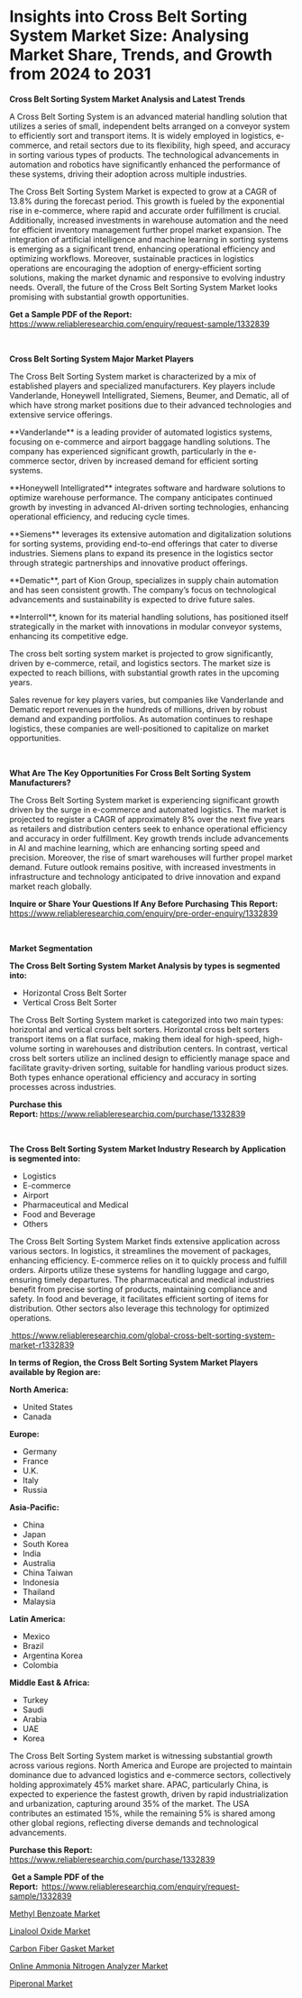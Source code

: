 <p><h1>Insights into Cross Belt Sorting System Market Size: Analysing Market Share, Trends, and Growth from 2024 to 2031</h1></p><p><strong>Cross Belt Sorting System Market Analysis and Latest Trends</strong></p>
<p><p>A Cross Belt Sorting System is an advanced material handling solution that utilizes a series of small, independent belts arranged on a conveyor system to efficiently sort and transport items. It is widely employed in logistics, e-commerce, and retail sectors due to its flexibility, high speed, and accuracy in sorting various types of products. The technological advancements in automation and robotics have significantly enhanced the performance of these systems, driving their adoption across multiple industries.</p><p>The Cross Belt Sorting System Market is expected to grow at a CAGR of 13.8% during the forecast period. This growth is fueled by the exponential rise in e-commerce, where rapid and accurate order fulfillment is crucial. Additionally, increased investments in warehouse automation and the need for efficient inventory management further propel market expansion. The integration of artificial intelligence and machine learning in sorting systems is emerging as a significant trend, enhancing operational efficiency and optimizing workflows. Moreover, sustainable practices in logistics operations are encouraging the adoption of energy-efficient sorting solutions, making the market dynamic and responsive to evolving industry needs. Overall, the future of the Cross Belt Sorting System Market looks promising with substantial growth opportunities.</p></p>
<p><strong>Get a Sample PDF of the Report:&nbsp;</strong> <a href="https://www.reliableresearchiq.com/enquiry/request-sample/1332839?utm_campaign=1144&utm_medium=2&utm_source=Github&utm_content=ia&utm_term=11122024&utm_id=cross-belt-sorting-system">https://www.reliableresearchiq.com/enquiry/request-sample/1332839</a></p>
<p>&nbsp;</p>
<p><strong>Cross Belt Sorting System Major Market Players</strong></p>
<p><p>The Cross Belt Sorting System market is characterized by a mix of established players and specialized manufacturers. Key players include Vanderlande, Honeywell Intelligrated, Siemens, Beumer, and Dematic, all of which have strong market positions due to their advanced technologies and extensive service offerings. </p><p>**Vanderlande** is a leading provider of automated logistics systems, focusing on e-commerce and airport baggage handling solutions. The company has experienced significant growth, particularly in the e-commerce sector, driven by increased demand for efficient sorting systems. </p><p>**Honeywell Intelligrated** integrates software and hardware solutions to optimize warehouse performance. The company anticipates continued growth by investing in advanced AI-driven sorting technologies, enhancing operational efficiency, and reducing cycle times. </p><p>**Siemens** leverages its extensive automation and digitalization solutions for sorting systems, providing end-to-end offerings that cater to diverse industries. Siemens plans to expand its presence in the logistics sector through strategic partnerships and innovative product offerings.</p><p>**Dematic**, part of Kion Group, specializes in supply chain automation and has seen consistent growth. The company’s focus on technological advancements and sustainability is expected to drive future sales.</p><p>**Interroll**, known for its material handling solutions, has positioned itself strategically in the market with innovations in modular conveyor systems, enhancing its competitive edge.</p><p>The cross belt sorting system market is projected to grow significantly, driven by e-commerce, retail, and logistics sectors. The market size is expected to reach billions, with substantial growth rates in the upcoming years.</p><p>Sales revenue for key players varies, but companies like Vanderlande and Dematic report revenues in the hundreds of millions, driven by robust demand and expanding portfolios. As automation continues to reshape logistics, these companies are well-positioned to capitalize on market opportunities.</p></p>
<p>&nbsp;</p>
<p><strong>What Are The Key Opportunities For Cross Belt Sorting System Manufacturers?</strong></p>
<p><p>The Cross Belt Sorting System market is experiencing significant growth driven by the surge in e-commerce and automated logistics. The market is projected to register a CAGR of approximately 8% over the next five years as retailers and distribution centers seek to enhance operational efficiency and accuracy in order fulfillment. Key growth trends include advancements in AI and machine learning, which are enhancing sorting speed and precision. Moreover, the rise of smart warehouses will further propel market demand. Future outlook remains positive, with increased investments in infrastructure and technology anticipated to drive innovation and expand market reach globally.</p></p>
<p><strong>Inquire or Share Your Questions If Any Before Purchasing This Report:</strong> <a href="https://www.reliableresearchiq.com/enquiry/pre-order-enquiry/1332839?utm_campaign=1144&utm_medium=2&utm_source=Github&utm_content=ia&utm_term=11122024&utm_id=cross-belt-sorting-system">https://www.reliableresearchiq.com/enquiry/pre-order-enquiry/1332839</a></p>
<p>&nbsp;</p>
<p><strong>Market Segmentation</strong></p>
<p><strong>The Cross Belt Sorting System Market Analysis by types is segmented into:</strong></p>
<p><ul><li>Horizontal Cross Belt Sorter</li><li>Vertical Cross Belt Sorter</li></ul></p>
<p><p>The Cross Belt Sorting System market is categorized into two main types: horizontal and vertical cross belt sorters. Horizontal cross belt sorters transport items on a flat surface, making them ideal for high-speed, high-volume sorting in warehouses and distribution centers. In contrast, vertical cross belt sorters utilize an inclined design to efficiently manage space and facilitate gravity-driven sorting, suitable for handling various product sizes. Both types enhance operational efficiency and accuracy in sorting processes across industries.</p></p>
<p><strong>Purchase this Report:&nbsp;</strong><a href="https://www.reliableresearchiq.com/purchase/1332839?utm_campaign=1144&utm_medium=2&utm_source=Github&utm_content=ia&utm_term=11122024&utm_id=cross-belt-sorting-system">https://www.reliableresearchiq.com/purchase/1332839</a></p>
<p>&nbsp;</p>
<p><strong>The Cross Belt Sorting System Market Industry Research by Application is segmented into:</strong></p>
<p><ul><li>Logistics</li><li>E-commerce</li><li>Airport</li><li>Pharmaceutical and Medical</li><li>Food and Beverage</li><li>Others</li></ul></p>
<p><p>The Cross Belt Sorting System Market finds extensive application across various sectors. In logistics, it streamlines the movement of packages, enhancing efficiency. E-commerce relies on it to quickly process and fulfill orders. Airports utilize these systems for handling luggage and cargo, ensuring timely departures. The pharmaceutical and medical industries benefit from precise sorting of products, maintaining compliance and safety. In food and beverage, it facilitates efficient sorting of items for distribution. Other sectors also leverage this technology for optimized operations.</p></p>
<p><a href="https://www.reliableresearchiq.com/global-cross-belt-sorting-system-market-r1332839?utm_campaign=1144&utm_medium=2&utm_source=Github&utm_content=ia&utm_term=11122024&utm_id=cross-belt-sorting-system">&nbsp;https://www.reliableresearchiq.com/global-cross-belt-sorting-system-market-r1332839</a></p>
<p><strong>In terms of Region, the Cross Belt Sorting System Market Players available by Region are:</strong></p>
<p>
    <p> <strong> North America: </strong>
        <ul>
            <li>United States</li>
            <li>Canada</li>
        </ul>
        </p> 
    <p> <strong> Europe: </strong>
        <ul>
            <li>Germany</li>
            <li>France</li>
            <li>U.K.</li>
            <li>Italy</li>
            <li>Russia</li>
        </ul>
        </p> 
    <p> <strong> Asia-Pacific: </strong>
        <ul>
            <li>China</li>
            <li>Japan</li>
            <li>South Korea</li>
            <li>India</li>
            <li>Australia</li>
            <li>China Taiwan</li>
            <li>Indonesia</li>
            <li>Thailand</li>
            <li>Malaysia</li>
        </ul>
        </p> 
    <p> <strong> Latin America: </strong>
        <ul>
            <li>Mexico</li>
            <li>Brazil</li>
            <li>Argentina Korea</li>
            <li>Colombia</li>
        </ul>
        </p> 
    <p> <strong> Middle East & Africa: </strong>
        <ul>
            <li>Turkey</li>
            <li>Saudi</li>
            <li>Arabia</li>
            <li>UAE</li>
            <li>Korea</li>
        </ul>
    </p>
    </p>
<p><p>The Cross Belt Sorting System market is witnessing substantial growth across various regions. North America and Europe are projected to maintain dominance due to advanced logistics and e-commerce sectors, collectively holding approximately 45% market share. APAC, particularly China, is expected to experience the fastest growth, driven by rapid industrialization and urbanization, capturing around 35% of the market. The USA contributes an estimated 15%, while the remaining 5% is shared among other global regions, reflecting diverse demands and technological advancements.</p></p>
<p><strong>Purchase this Report: </strong><a href="https://www.reliableresearchiq.com/purchase/1332839?utm_campaign=1144&utm_medium=2&utm_source=Github&utm_content=ia&utm_term=11122024&utm_id=cross-belt-sorting-system">https://www.reliableresearchiq.com/purchase/1332839</a></p>
<p>&nbsp;<strong>Get a Sample PDF of the Report:&nbsp;&nbsp;</strong><a href="https://www.reliableresearchiq.com/enquiry/request-sample/1332839?utm_campaign=1144&utm_medium=2&utm_source=Github&utm_content=ia&utm_term=11122024&utm_id=cross-belt-sorting-system">https://www.reliableresearchiq.com/enquiry/request-sample/1332839</a></p>
<p><strong></strong></p>
<p><p><a href="https://www.linkedin.com/pulse/c-hannibex-sqmmf?utm_campaign=1144&utm_medium=2&utm_source=Github&utm_content=ia&utm_term=11122024&utm_id=cross-belt-sorting-system">Methyl Benzoate Market</a></p><p><a href="https://www.linkedin.com/pulse/c-hannibex-sqmmf?utm_campaign=1144&utm_medium=2&utm_source=Github&utm_content=ia&utm_term=11122024&utm_id=cross-belt-sorting-system">Linalool Oxide Market</a></p><p><a href="https://www.linkedin.com/pulse/c-hannibex-sqmmf?utm_campaign=1144&utm_medium=2&utm_source=Github&utm_content=ia&utm_term=11122024&utm_id=cross-belt-sorting-system">Carbon Fiber Gasket Market</a></p><p><a href="https://github.com/aikinzul446/Market-Research-Report-List-1/blob/main/online-ammonia-nitrogen-analyzer-market.md?utm_campaign=1144&utm_medium=2&utm_source=Github&utm_content=ia&utm_term=11122024&utm_id=cross-belt-sorting-system">Online Ammonia Nitrogen Analyzer Market</a></p><p><a href="https://www.linkedin.com/pulse/p-factrackr-ho6he?utm_campaign=1144&utm_medium=2&utm_source=Github&utm_content=ia&utm_term=11122024&utm_id=cross-belt-sorting-system">Piperonal Market</a></p></p>